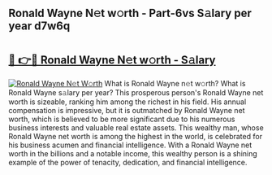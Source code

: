 ## Ronald Wayne N𝚎t w𝚘rth - Part-6vs S𝚊lary per year d7w6q

# <h2><a href="http://gc39pz.nevu.top/?p=Ronald+Wayne">🔗 👉🔴 Ronald Wayne N𝚎t w𝚘rth - S𝚊lary</a></h2>

[![Ronald Wayne N𝚎t W𝚘rth](https://i.imgur.com/Oavwk0R.jpeg)](http://gc39pz.nevu.top/?p=Ronald+Wayne)
What is Ronald Wayne n𝚎t w𝚘rth? What is Ronald Wayne s𝚊lary per year?
This prosperous person's Ronald Wayne net worth is sizeable, ranking him among the richest in his field. His annual compensation is impressive, but it is outmatched by Ronald Wayne net worth, which is believed to be more significant due to his numerous business interests and valuable real estate assets. This wealthy man, whose Ronald Wayne net worth is among the highest in the world, is celebrated for his business acumen and financial intelligence. With a Ronald Wayne net worth in the billions and a notable income, this wealthy person is a shining example of the power of tenacity, dedication, and financial intelligence.
